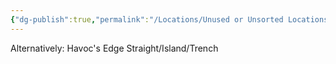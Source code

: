 ```yaml
---
{"dg-publish":true,"permalink":"/Locations/Unused or Unsorted Locations/Havoc's Edge Penninsula/"}
---
```


Alternatively: Havoc's Edge Straight/Island/Trench